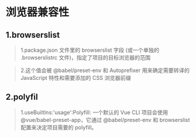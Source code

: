 # 浏览器兼容性

## 1.browserslist

> 1.package.json 文件里的 browserslist 字段 (或一个单独的 .browserslistrc 文件)，指定了项目的目标浏览器的范围

> 2.这个值会被 @babel/preset-env 和 Autoprefixer 用来确定需要转译的 JavaScript 特性和需要添加的 CSS 浏览器前缀

## 2.polyfil

> 1.useBuiltIns:'usage':Polyfill: 一个默认的 Vue CLI 项目会使用 @vue/babel-preset-app，它通过 @babel/preset-env 和 browserslist 配置来决定项目需要的 polyfill。
